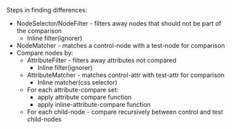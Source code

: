 Steps in finding differences:

- NodeSelector/NodeFilter - filters away nodes that should not be part of the comparison
  - Inline filter(ignorer)
- NodeMatcher - matches a control-node with a test-node for comparison
- Compare nodes by:
  - AttributeFilter - filters away attributes not compared
    - Inline filter(ignorer)
  - AttributeMatcher - matches control-attr with test-attr for comparison
    - Inline matcher(css selector)
  - For each attribute-compare set:
    - apply attribute compare function
    - apply inline-attribute-compare function
  - For each child-node - compare recursively between control and test child-nodes
